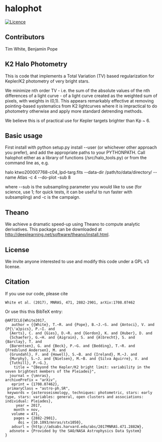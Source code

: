 # halophot
[![Licence](http://img.shields.io/badge/license-GPLv3-blue.svg?style=flat)](http://www.gnu.org/licenses/gpl-3.0.html)

## Contributors

Tim White, Benjamin Pope

## K2 Halo Photometry

This is code that implements a Total Variation (TV) based regularization for Kepler/K2 photometry of very bright stars. 

We minimize nth order TV - i.e. the sum of the absolute values of the nth differences of a light curve - of a light curve created as the weighted sum of pixels, with weights in (0,1). This appears remarkably effective at removing pointing-based systematics from K2 lightcurves where it is impractical to do photometry otherwise and apply more standard detrending methods. 

We believe this is of practical use for Kepler targets brighter than  Kp ~ 6. 

## Basic usage

First install with python setup.py install --user (or whichever other approach you prefer), and add the appropriate paths to your PYTHONPATH. Call halophot either as a library of functions (/src/halo_tools.py) or from the command line as, e.g.

halo ktwo200007768-c04_lpd-targ.fits --data-dir /path/to/data/directory/ --name Atlas -c 4 --do-plot -sub 8

where --sub is the subsampling parameter you would like to use (for science, use 1; for quick tests, it can be useful to run faster with subsampling) and -c is the campaign.

## Theano

We achieve a dramatic speed-up using Theano to compute analytic derivatives. This package can be downloaded at http://deeplearning.net/software/theano/install.html.

## License

We invite anyone interested to use and modify this code under a GPL v3 license. 

## Citation

If you use our code, please cite

    White et al. (2017), MNRAS, 471, 2882-2901, arXiv:1708.07462 

Or use this this BibTeX entry:

    @ARTICLE{White2017,
       author = {{White}, T.~R. and {Pope}, B.~J.~S. and {Antoci}, V. and {P{\'a}pics}, P.~I. and 
      {Aerts}, C. and {Gies}, D.~R. and {Gordon}, K. and {Huber}, D. and 
      {Schaefer}, G.~H. and {Aigrain}, S. and {Albrecht}, S. and {Barclay}, T. and 
      {Barentsen}, G. and {Beck}, P.~G. and {Bedding}, T.~R. and {Fredslund Andersen}, M. and 
      {Grundahl}, F. and {Howell}, S.~B. and {Ireland}, M.~J. and 
      {Murphy}, S.~J. and {Nielsen}, M.~B. and {Silva Aguirre}, V. and 
      {Tuthill}, P.~G.},
        title = "{Beyond the Kepler/K2 bright limit: variability in the seven brightest members of the Pleiades}",
      journal = {\mnras},
    archivePrefix = "arXiv",
       eprint = {1708.07462},
     primaryClass = "astro-ph.SR",
     keywords = {asteroseismology, techniques: photometric, stars: early type, stars: variables: general, open clusters and associations: individual: Pleiades},
         year = 2017,
        month = nov,
       volume = 471,
        pages = {2882-2901},
          doi = {10.1093/mnras/stx1050},
       adsurl = {http://adsabs.harvard.edu/abs/2017MNRAS.471.2882W},
      adsnote = {Provided by the SAO/NASA Astrophysics Data System}
    }

